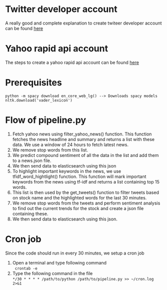 # Twitter developer account
A really good and complete explanation to create twiteer developer account can be found [here](https://www.extly.com/docs/autotweetng_joocial/tutorials/how-to-auto-post-from-joomla-to-twitter/apply-for-a-twitter-developer-account/#apply-for-a-developer-account)

# Yahoo rapid api account
The steps to create a yahoo rapid api account can be found [here](https://rapidapi.com/blog/how-to-use-the-yahoo-finance-api/)

# Prerequisites
```
python -m spacy download en_core_web_lg() --> Downloads spacy models 
nltk.download('vader_lexicon')
```

# Flow of pipeline.py
1) Fetch yahoo news using filter_yahoo_news() function. This function fetches the news headline and summary and returns a list with these data. We use a window of 24 hours to fetch latest news.
2) We remove stop words from this list.
3) We predict compound sentiment of all the data in the list and add them to a news.json file.
4) We then send data to elasticsearch using this json
5) To highlight important keywords in the news, we use tfidf_word_hightlight() function. This function will mark important keywords from the news using tf-idf and returns a list containing top 15 words.
6) This list is then used by the get_tweets() function to filter tweets based on stock name and the highlighted words for the last 30 minutes.
7) We remove stop words from the tweets and perform sentiment analysis to find out the current trends for the stock and create a json file containing these.
8) We then send data to elasticsearch using this json.

# Cron job
Since the code should run in every 30 minutes, we setup a cron job 
1) Open a terminal and type following command<br>
``` crontab -e```
2) Type the following command in the file<br>
```*/30 * * * * /path/to/python /path/to/pipeline.py >> ~/cron.log 2>&1 ```
